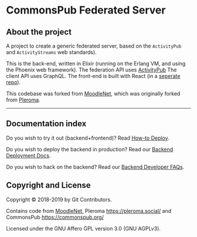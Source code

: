 # CommonsPub Federated Server 

## About the project
A project to create a generic federated server, based on the `ActivityPub` and `ActivityStreams` web standards). 

This is the back-end, written in Elixir (running on the Erlang VM, and using the Phoenix web framework). 
The federation API uses [ActivityPub](http://activitypub.rocks/) 
The client API uses GraphQL. 
The front-end is built with React (in a [seperate repo](https://gitlab.com/moodlenet/clients/react)).

This codebase was forked from [MoodleNet](http://moodle.net/), which was originally forked from [Pleroma](https://git.pleroma.social/pleroma/pleroma).

---

## Documentation index

Do you wish to try it out (backend+frontend)? Read [How-to Deploy](https://gitlab.com/moodlenet/clients/react/blob/develop/README.md#deploying-moodlenet).

Do you wish to deploy the backend in production? Read our [Backend Deployment Docs](https://gitlab.com/moodlenet/servers/federated/blob/develop/DEPLOY.md).

Do you wish to hack on the backend? Read our [Backend Developer FAQs](https://gitlab.com/moodlenet/servers/federated/blob/develop/HACKING.md).

## Copyright and License

Copyright © 2018-2019 by Git Contributors.

Contains code from [MoodleNet](http://moodle.net/), Pleroma <https://pleroma.social/> and CommonsPub <https://commonspub.org/>

Licensed under the GNU Affero GPL version 3.0 (GNU AGPLv3).
